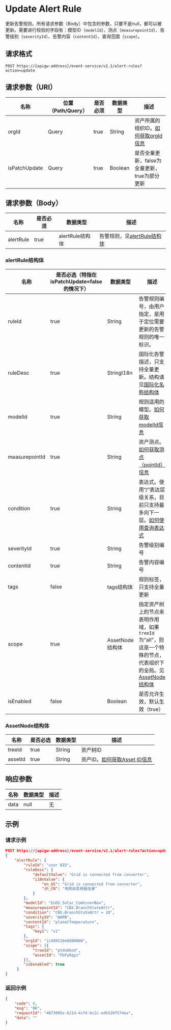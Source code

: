 # Update Alert Rule

更新告警规则。所有请求参数（Body）中包含的参数，只要不是null，都可以被更新。需要进行校验的字段有：模型ID（`modelId`）、测点（`measurepointId`）、告警级别（`severityId`）、告警内容（`contentId`）、查询范围（`scope`）。

## 请求格式

```
POST https://{apigw-address}/event-service/v2.1/alert-rules?action=update
```

## 请求参数（URI）

| 名称          | 位置（Path/Query） | 是否必须 | 数据类型 | 描述      |
|---------------|------------------|----------|-----------|--------------|
| orgId         | Query            | true     | String    | 资产所属的组织ID。[如何获取orgId信息](/docs/api/zh_CN/latest/api_faqs#id-orgid-orgid)                |
|isPatchUpdate|Query|true|Boolean|是否全量更新，false为全量更新，true为部分更新|


## 请求参数（Body）
| 名称 | 是否必须 | 数据类型 | 描述 |
|------|-----------------|-----------|-------------|
|alertRule|true|alertRule结构体|告警规则，见[alertRule结构体](update_alert_rule#alertrule-alertrule)|


### alertRule结构体 <alertrule>

| 名称 | 是否必选（特指在isPatchUpdate=false的情况下） | 数据类型 | 描述 |
|------|-----------------|-----------|-------------|
| ruleId         | true| String| 告警规则编号，由用户指定，是用于定位需要更新的告警规则的唯一标识。|
| ruleDesc       | true| StringI18n| 国际化告警描述，只支持全量更新。结构请见[国际化名称结构体](/docs/api/zh_CN/latest/api_faqs.html#id3)|
| modelId| true| String| 规则适用的模型。[如何获取modelId信息](/docs/api/zh_CN/latest/api_faqs#modelid-modelid)|
| measurepointId | true| String                | 资产测点。[如何获取测点（pointId）信息](/docs/api/zh_CN/latest/api_faqs#pointid-pointid)|
| condition      | true| String| 表达式。使用“/”表达层级关系，目前只支持最多向下一层。[如何使用查询表达式](/docs/api/zh_CN/latest/api_faqs.html#id1) |
| severityId     | true| String| 告警级别编号|
| contentId      | true| String| 告警内容编号|
| tags           | false| tags结构体| 规则标签，只支持全量更新|
| scope          | true         | AssetNode结构体 | 指定资产树上的节点来表明作用域，如果`treeId`为“all”，则这是一个特殊的节点，代表组织下的全局。见[AssetNode结构体](update_alert_rule#assetnode-assetnode) |
| isEnabled      | false| Boolean| 是否允许生效，默认生效（true）|

### AssetNode结构体 <assetnode>

| 名称|是否必选| 数据类型 | 描述|
|----------|--------------|--------------|----------|
| treeId   | true         | String       | 资产树ID |
| assetId  | true         | String       | 资产ID。[如何获取Asset ID信息](/docs/api/zh_CN/latest/api_faqs#asset-id-assetid-assetid)  |


## 响应参数

| 名称  | 数据类型      | 描述               |
|-------|----------------|---------------------------|
|data|null|无|




## 示例

### 请求示例

```json
POST https://{apigw-address}/event-service/v2.1/alert-rules?action=update&orgId=1c499110e8800000&isPatchUpdate=false
{
	"alertRule": {
		"ruleId": "user BID",
		"ruleDesc": {
            "defaultValue": "Grid is connected from converter",
			"i18nValue": {
				"en_US": "Grid is connected from converter",
				"zh_CN": "电网由变频器连接"
			}
		},
		"modelId": "EnOS_Solar_CombinerBox",
		"measurepointId": "CBX.BranchStateAttr",
		"condition": "CBX.BranchStateAttr = 18",
		"severityId": "WARN",
		"contentId": "planetTemperature",
		"tags": {
			"key1": "v1"
		},
		"orgId": "1c499110e8800000",
		"scope": [{
			"treeId": "ptde66nd",
			"assetId": "FbFy8qyz"
		}],
		"isEenabled": true
     }
}
```

### 返回示例

```json
{
	"code": 0,
	"msg": "OK",
	"requestId": "4873095e-621d-4cfd-bc2c-edb520f574ea",
	"data": ""
}
```
